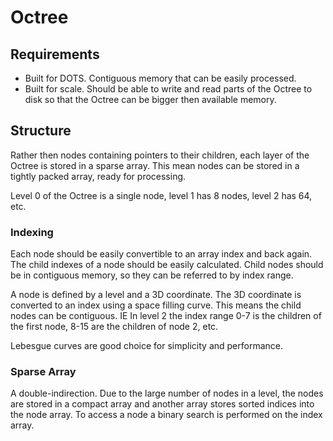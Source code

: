 # Octree

## Requirements
  
* Built for DOTS. Contiguous memory that can be easily processed.
* Built for scale. Should be able to write and read parts of the Octree to disk so that the Octree can be bigger then available memory.

## Structure

Rather then nodes containing pointers to their children, each layer of the Octree is stored in a sparse array. This mean nodes can be stored in a tightly packed array, ready for processing.

Level 0 of the Octree is a single node, level 1 has 8 nodes, level 2 has 64, etc.

### Indexing

Each node should be easily convertible to an array index and back again. The child indexes of a node should be easily calculated. Child nodes should be in contiguous memory, so they can be referred to by index range.

A node is defined by a level and a 3D coordinate. The 3D coordinate is converted to an index using a space filling curve. This means the child nodes can be contiguous. IE In level 2 the index range 0-7 is the children of the first node, 8-15 are the children of node 2, etc.

Lebesgue curves are good choice for simplicity and performance.

### Sparse Array

A double-indirection. Due to the large number of nodes in a level, the nodes are stored in a compact array and another array stores sorted indices into the node array. To access a node a binary search is performed on the index array.

